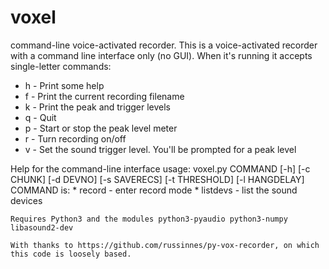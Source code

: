 # voxel
command-line voice-activated recorder.
This is a voice-activated recorder with a command line interface only (no GUI). When it's running it accepts single-letter commands:
* h - Print some help
* f - Print the current recording filename
* k - Print the peak and trigger levels
* q - Quit
* p - Start or stop the peak level meter
* r - Turn recording on/off
* v - Set the sound trigger level. You'll be prompted for a peak level

Help for the command-line interface
usage: voxel.py COMMAND [-h] [-c CHUNK] [-d DEVNO] [-s SAVERECS] [-t THRESHOLD] [-l HANGDELAY]
COMMAND is:
    * record - enter record mode
    * listdevs - list the sound devices
    
    Requires Python3 and the modules python3-pyaudio python3-numpy libasound2-dev
    
    With thanks to https://github.com/russinnes/py-vox-recorder, on which this code is loosely based.
